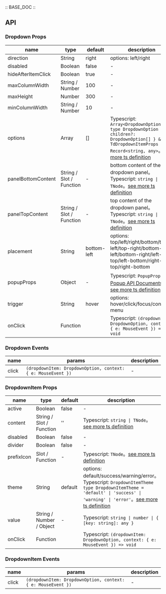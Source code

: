 :: BASE_DOC ::

## API

### Dropdown Props

name | type | default | description | required
-- | -- | -- | -- | --
direction | String | right | options: left/right | N
disabled | Boolean | false | \- | N
hideAfterItemClick | Boolean | true | \- | N
maxColumnWidth | String / Number | 100 | \- | N
maxHeight | Number | 300 | \- | N
minColumnWidth | String / Number | 10 | \- | N
options | Array | [] | Typescript: `Array<DropdownOption>` `type DropdownOption = { children?: DropdownOption[] } & TdDropdownItemProps & Record<string, any>`。[see more ts definition](https://github.com/Tencent/tdesign-vue-next/blob/develop/packages/components/dropdown/type.ts) | N
panelBottomContent | String / Slot / Function | - | bottom content of the dropdown panel。Typescript: `string \| TNode`。[see more ts definition](https://github.com/Tencent/tdesign-vue-next/blob/develop/packages/components/common.ts) | N
panelTopContent | String / Slot / Function | - | top content of the dropdown panel。Typescript: `string \| TNode`。[see more ts definition](https://github.com/Tencent/tdesign-vue-next/blob/develop/packages/components/common.ts) | N
placement | String | bottom-left | options: top/left/right/bottom/top-left/top-right/bottom-left/bottom-right/left-top/left-bottom/right-top/right-bottom | N
popupProps | Object | - | Typescript: `PopupProps`，[Popup API Documents](./popup?tab=api)。[see more ts definition](https://github.com/Tencent/tdesign-vue-next/blob/develop/packages/components/dropdown/type.ts) | N
trigger | String | hover | options: hover/click/focus/context-menu | N
onClick | Function |  | Typescript: `(dropdownItem: DropdownOption, context: { e: MouseEvent }) => void`<br/> | N

### Dropdown Events

name | params | description
-- | -- | --
click | `(dropdownItem: DropdownOption, context: { e: MouseEvent })` | \-


### DropdownItem Props

name | type | default | description | required
-- | -- | -- | -- | --
active | Boolean | false | \- | N
content | String / Slot / Function | '' | Typescript: `string \| TNode`。[see more ts definition](https://github.com/Tencent/tdesign-vue-next/blob/develop/packages/components/common.ts) | N
disabled | Boolean | false | \- | N
divider | Boolean | false | \- | N
prefixIcon | Slot / Function | - | Typescript: `TNode`。[see more ts definition](https://github.com/Tencent/tdesign-vue-next/blob/develop/packages/components/common.ts) | N
theme | String | default | options: default/success/warning/error。Typescript: `DropdownItemTheme` `type DropdownItemTheme = 'default' \| 'success' \| 'warning' \| 'error'`。[see more ts definition](https://github.com/Tencent/tdesign-vue-next/blob/develop/packages/components/dropdown-menu/type.ts) | N
value | String / Number / Object | - | Typescript: `string \| number \| { [key: string]: any }` | N
onClick | Function |  | Typescript: `(dropdownItem: DropdownOption, context: { e: MouseEvent }) => void`<br/> | N

### DropdownItem Events

name | params | description
-- | -- | --
click | `(dropdownItem: DropdownOption, context: { e: MouseEvent })` | \-
